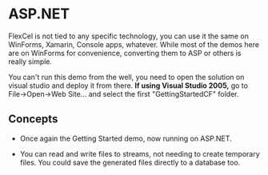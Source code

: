 # ASP.NET

FlexCel is not tied to any specific technology, you can use it the same
on WinForms, Xamarin, Console apps, whatever. While most of the
demos here are on WinForms for convenience, converting them to ASP or others
is really simple.

You can\'t run this demo from the well, you need to open the solution on
visual studio and deploy it from there. **If using Visual Studio 2005,**
go to File-\>Open-\>Web Site\... and select the first
\"GettingStartedCF\" folder.

## Concepts

- Once again the Getting Started demo, now running on ASP.NET.

- You can read and write files to streams, not needing to create
  temporary files. You could save the generated files directly to a
  database too.
